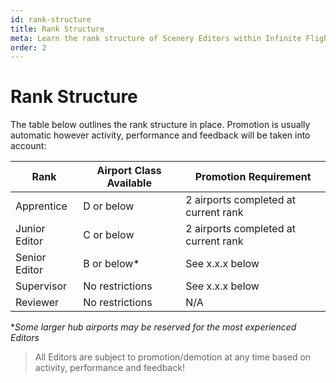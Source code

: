 ```yaml
---
id: rank-structure
title: Rank Structure
meta: Learn the rank structure of Scenery Editors within Infinite Flight.
order: 2
---
```




# Rank Structure

 

The table below outlines the rank structure in place. Promotion is usually automatic however activity, performance and feedback will be taken into account:

 

| Rank          | Airport Class Available | Promotion Requirement                |
| ------------- | ----------------------- | ------------------------------------ |
| Apprentice    | D or below              | 2 airports completed at current rank |
| Junior Editor | C or below              | 2 airports completed at current rank |
| Senior Editor | B or below*             | See x.x.x below                      |
| Supervisor    | No restrictions         | See x.x.x below                      |
| Reviewer      | No restrictions         | N/A                                  |

**Some larger hub airports may be reserved for the most experienced Editors*



> All Editors are subject to promotion/demotion at any time based on activity, performance and feedback!

